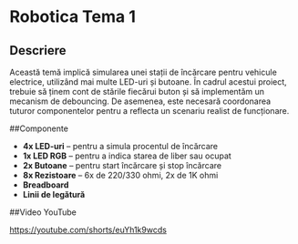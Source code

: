 # Robotica Tema 1

## Descriere

Această temă implică simularea unei stații de încărcare pentru vehicule electrice, utilizând mai multe LED-uri și butoane. În cadrul acestui proiect, trebuie să ținem cont de stările fiecărui buton și să implementăm un mecanism de debouncing. De asemenea, este necesară coordonarea tuturor componentelor pentru a reflecta un scenariu realist de funcționare.

##Componente

- **4x LED-uri** – pentru a simula procentul de încărcare
- **1x LED RGB** – pentru a indica starea de liber sau ocupat
- **2x Butoane** – pentru start încărcare și stop încărcare
- **8x Rezistoare** – 6x de 220/330 ohmi, 2x de 1K ohmi
- **Breadboard**
- **Linii de legătură**

##Video YouTube

https://youtube.com/shorts/euYh1k9wcds
